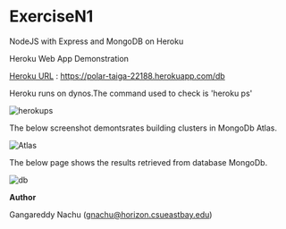 # ExerciseN1
NodeJS with Express and MongoDB on Heroku

Heroku Web App Demonstration

[Heroku URL](https://polar-taiga-22188.herokuapp.com/db)  : https://polar-taiga-22188.herokuapp.com/db

Heroku runs on dynos.The command used to check is 'heroku ps'


![herokups](https://user-images.githubusercontent.com/79683274/110166056-a91a8f80-7da8-11eb-8dc8-d93975a04a0a.JPG)


The below screenshot demontsrates building clusters in MongoDb Atlas.


![Atlas](https://user-images.githubusercontent.com/79683274/110166087-b172ca80-7da8-11eb-960a-7fb6d3aab4cd.JPG)



The below page shows the results retrieved from database MongoDb.


![db](https://user-images.githubusercontent.com/79683274/110166121-bdf72300-7da8-11eb-8d6a-acdab0ac7649.JPG)



**Author**

Gangareddy Nachu (gnachu@horizon.csueastbay.edu)
